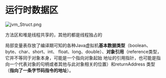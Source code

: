 # 运行时数据区

![jvm_Struct.png](https://i.loli.net/2020/03/19/YbXZrBxU67gL9JQ.png)

方法区和堆是线程共享的，其他的都是线程独占的

局部变量表存放了编译期可知的各种Java虚拟机**基本数据类型**（boolean、byte、char、short、int、
float、long、double）、**对象引用**（reference类型，它并不等同于对象本身，可能是一个指向对象起始
地址的引用指针，也可能是指向一个代表对象的句柄或者其他与此对象相关的位置）和returnAddress
类型（**指向了一条字节码指令的地址**）。

